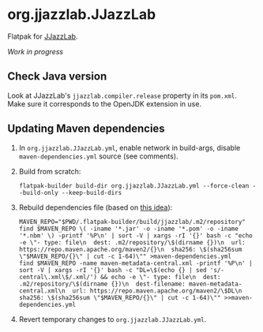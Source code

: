 # org.jjazzlab.JJazzLab

Flatpak for [JJazzLab](https://github.com/jjazzboss/JJazzLab).

_Work in progress_

## Check Java version

Look at JJazzLab's `jjazzlab.compiler.release` property in its `pom.xml`.
Make sure it corresponds to the OpenJDK extension in use.

## Updating Maven dependencies

1. In `org.jjazzlab.JJazzLab.yml`, enable network in build-args, disable `maven-dependencies.yml` source (see comments).

2. Build from scratch:
   ```
   flatpak-builder build-dir org.jjazzlab.JJazzLab.yml --force-clean --build-only --keep-build-dirs
   ```

3. Rebuild dependencies file (based on [this idea](https://github.com/flatpak/flatpak-builder/issues/58#issuecomment-781508777)):
   ```
   MAVEN_REPO="$PWD/.flatpak-builder/build/jjazzlab/.m2/repository"
   find $MAVEN_REPO \( -iname '*.jar' -o -iname '*.pom' -o -iname '*.nbm' \) -printf '%P\n' | sort -V | xargs -rI '{}' bash -c "echo -e \"- type: file\n  dest: .m2/repository/\$(dirname {})\n  url: https://repo.maven.apache.org/maven2/{}\n  sha256: \$(sha256sum \"$MAVEN_REPO/{}\" | cut -c 1-64)\"" >maven-dependencies.yml
   find $MAVEN_REPO -name maven-metadata-central.xml -printf '%P\n' | sort -V | xargs -rI '{}' bash -c "DL=\$(echo {} | sed 's/-central\.xml\$/.xml/') && echo -e \"- type: file\n  dest: .m2/repository/\$(dirname {})\n  dest-filename: maven-metadata-central.xml\n  url: https://repo.maven.apache.org/maven2/\$DL\n  sha256: \$(sha256sum \"$MAVEN_REPO/{}\" | cut -c 1-64)\"" >>maven-dependencies.yml
   ```

4. Revert temporary changes to `org.jjazzlab.JJazzLab.yml`.


